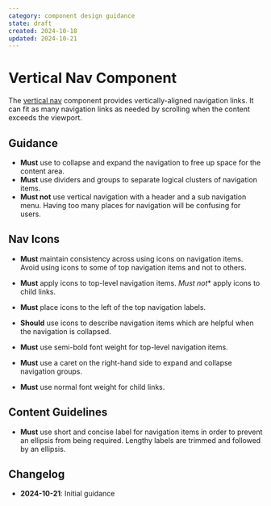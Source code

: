 ```yaml
---
category: component design guidance
state: draft
created: 2024-10-18
updated: 2024-10-21
---
```


# Vertical Nav Component

The [vertical nav](https://clarity.design/documentation/vertical-nav) component provides vertically-aligned navigation links. It can fit as many navigation links as needed by scrolling when the content exceeds the viewport.


## Guidance

- **Must** use to collapse and expand the navigation to free up space for the content area.
- **Must** use dividers and groups to separate logical clusters of navigation items.
- **Must not** use vertical navigation with a header and a sub navigation menu. Having too many places for navigation will be confusing for users.

## Nav Icons

- **Must** maintain consistency across using icons on navigation items. Avoid using icons to some of top navigation items and not to others.
- **Must** apply icons to top-level navigation items. *Must not** apply icons to child links.  
- **Must** place icons to the left of the top navigation labels.
- **Should** use icons to describe navigation items which are helpful when the navigation is collapsed.

- **Must** use semi-bold font weight for top-level navigation items.
- **Must** use a caret on the right-hand side to expand and collapse navigation groups.
- **Must** use normal font weight for child links.

## Content Guidelines

- **Must** use short and concise label for navigation items in order to prevent an ellipsis from being required. Lengthy labels are trimmed and followed by an ellipsis.

## Changelog

- **2024-10-21**: Initial guidance
